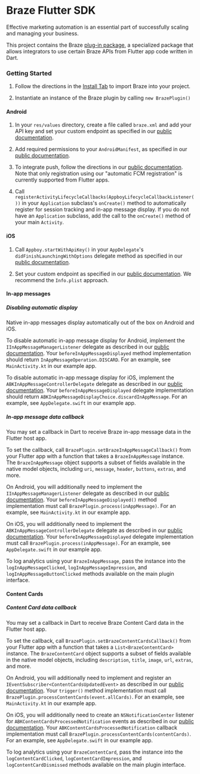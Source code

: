 # Braze Flutter SDK

Effective marketing automation is an essential part of successfully scaling and managing your business.

This project contains the Braze
[plug-in package](https://flutter.io/developing-packages/),
a specialized package that allows integrators to use certain Braze APIs from Flutter app code written in Dart.

### Getting Started

1) Follow the directions in the [Install Tab](https://pub.dartlang.org/packages/braze_plugin#-installing-tab-) to import Braze into your project.

2) Instantiate an instance of the Braze plugin by calling `new BrazePlugin()`

#### Android

1) In your `res/values` directory, create a file called `braze.xml` and add your API key and set your custom endpoint as specified in our [public documentation](https://www.braze.com/docs/developer_guide/platform_integration_guides/android/initial_sdk_setup/android_sdk_integration/#step-2-configure-the-braze-sdk-in-appboyxml).

2) Add required permissions to your `AndroidManifest`, as specified in our [public documentation](https://www.braze.com/docs/developer_guide/platform_integration_guides/android/initial_sdk_setup/android_sdk_integration/#step-3-add-required-permissions-to-android-manifest).

3) To integrate push, follow the directions in our [public documentation](https://www.braze.com/docs/developer_guide/platform_integration_guides/android/push_notifications/integration/). Note that only registration using our "automatic FCM registration" is currently supported from Flutter apps.

4) Call `registerActivityLifecycleCallbacks(AppboyLifecycleCallbackListener())` in your `Application` subclass's `onCreate()` method to automatically register for session tracking and in-app message display. If you do not have an `Application` subclass, add the call to the `onCreate()` method of your main `Activity`.

#### iOS

1) Call `Appboy.startWithApiKey()` in your `AppDelegate`'s `didFinishLaunchingWithOptions` delegate method as specified in our [public documentation](https://www.braze.com/docs/developer_guide/platform_integration_guides/ios/initial_sdk_setup/initial_sdk_setup/#step-4-updating-your-app-delegate).

2) Set your custom endpoint as specified in our [public documentation](https://www.braze.com/docs/developer_guide/platform_integration_guides/ios/initial_sdk_setup/initial_sdk_setup/#step-5-specify-your-custom-endpoint-or-data-cluster). We recommend the `Info.plist` approach.

#### In-app messages

##### Disabling automatic display

Native in-app messages display automatically out of the box on Android and iOS.

To disable automatic in-app message display for Android, implement the `IInAppMessageManagerListener` delegate as described in our [public documentation](https://www.braze.com/docs/developer_guide/platform_integration_guides/android/in-app_messaging/customization/#setting-a-custom-manager-listener). Your `beforeInAppMessageDisplayed` method implementation should return `InAppMessageOperation.DISCARD`. For an example, see `MainActivity.kt` in our example app.

To disable automatic in-app message display for iOS, implement the `ABKInAppMessageControllerDelegate` delegate as described in our [public documentation](https://www.braze.com/docs/developer_guide/platform_integration_guides/ios/in-app_messaging/customization/#in-app-message-controller-delegate). Your `beforeInAppMessageDisplayed` delegate implementation should return `ABKInAppMessageDisplayChoice.discardInAppMessage`. For an example, see `AppDelegate.swift` in our example app.

##### In-app message data callback

You may set a callback in Dart to receive Braze in-app message data in the Flutter host app.

To set the callback, call `BrazePlugin.setBrazeInAppMessageCallback()` from your Flutter app with a function that takes a `BrazeInAppMessage` instance. The `BrazeInAppMessage` object supports a subset of fields available in the native model objects, including `uri`, `message`, `header`, `buttons`, `extras`, and more.

On Android, you will additionally need to implement the `IInAppMessageManagerListener` delegate as described in our [public documentation](https://www.braze.com/docs/developer_guide/platform_integration_guides/android/in-app_messaging/customization/#setting-a-custom-manager-listener). Your `beforeInAppMessageDisplayed()` method implementation must call `BrazePlugin.process(inAppMessage)`. For an example, see `MainActivity.kt` in our example app.

On iOS, you will additionally need to implement the `ABKInAppMessageControllerDelegate` delegate as described in our [public documentation](https://www.braze.com/docs/developer_guide/platform_integration_guides/ios/in-app_messaging/customization/#in-app-message-controller-delegate). Your `beforeInAppMessageDisplayed` delegate implementation must call `BrazePlugin.process(inAppMessage)`. For an example, see `AppDelegate.swift` in our example app.

To log analytics using your `BrazeInAppMessage`, pass the instance into the `logInAppMessageClicked`, `logInAppMessageImpression`, and `logInAppMessageButtonClicked` methods available on the main plugin interface.

#### Content Cards

##### Content Card data callback

You may set a callback in Dart to receive Braze Content Card data in the Flutter host app.

To set the callback, call `BrazePlugin.setBrazeContentCardsCallback()` from your Flutter app with a function that takes a `List<BrazeContentCard>` instance. The `BrazeContentCard` object supports a subset of fields available in the native model objects, including `description`, `title`, `image`, `url`, `extras`, and more.

On Android, you will additionally need to implement and register an `IEventSubscriber<ContentCardsUpdatedEvent>` as described in our [public documentation](https://www.braze.com/docs/developer_guide/platform_integration_guides/android/content_cards/customization/#fully-custom-content-card-display-for-android). Your `trigger()` method implementation must call `BrazePlugin.processContentCards(event.allCards)`. For an example, see `MainActivity.kt` in our example app.

On iOS, you will additionally need to create an `NSNotificationCenter` listener for `ABKContentCardsProcessedNotification` events as described in our [public documentation](https://www.braze.com/docs/developer_guide/platform_integration_guides/ios/content_cards/data_model/). Your `ABKContentCardsProcessedNotification` callback implementation must call `BrazePlugin.processContentCards(contentCards)`. For an example, see `AppDelegate.swift` in our example app.

To log analytics using your `BrazeContentCard`, pass the instance into the `logContentCardClicked`, `logContentCardImpression`, and `logContentCardDismissed` methods available on the main plugin interface.
